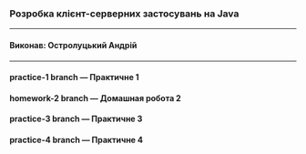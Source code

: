 ### Розробка клієнт-серверних застосувань на Java
---
#### Виконав: Остролуцький Андрій
---
#### practice-1 branch — Практичне 1
#### homework-2 branch — Домашная робота 2
#### practice-3 branch — Практичне 3
#### practice-4 branch — Практичне 4
